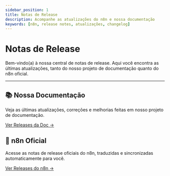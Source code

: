 ```yaml
---
sidebar_position: 1
title: Notas de Release
description: Acompanhe as atualizações do n8n e nossa documentação
keywords: [n8n, release notes, atualizações, changelog]
---
```


# Notas de Release

Bem-vindo(a) à nossa central de notas de release. Aqui você encontra as últimas atualizações, tanto do nosso projeto de documentação quanto do n8n oficial.

---

## 📚 Nossa Documentação

Veja as últimas atualizações, correções e melhorias feitas em nosso projeto de documentação.

[Ver Releases da Doc →](/release-notes/nossa-doc)

## 🚀 n8n Oficial

Acesse as notas de release oficiais do n8n, traduzidas e sincronizadas automaticamente para você.

[Ver Releases do n8n →](/release-notes/n8n-oficial) 